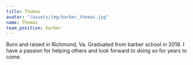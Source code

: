 ```yaml
---
title: Thomas
avatar: "/assets/img/barber_thomas.jpg"
name: Thomas
team_position: barber
---
```


Born and raised in Richmond, Va. Graduated from barber school in 2018. I have a passion for helping others and look forward to doing so for years to come. 
